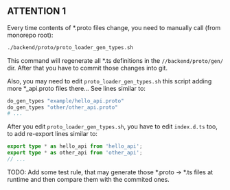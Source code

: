 ## ATTENTION 1

Every time contents of *.proto files change, you need to manually call (from monorepo root):
```zsh
./backend/proto/proto_loader_gen_types.sh
```
This command will regenerate all *.ts definitions in the `//backend/proto/gen/` dir. After that you have to
commit those changes into git.

Also, you may need to edit `proto_loader_gen_types.sh` this script adding more *_api.proto files there...
See lines similar to:
```bash
do_gen_types "example/hello_api.proto"
do_gen_types "other/other_api.proto"
# ...
```
After you edit `proto_loader_gen_types.sh`, you have to edit `index.d.ts` too, to add re-export lines similar to:
```ts
export type * as hello_api from 'hello_api';
export type * as other_api from 'other_api';
// ...
```

TODO: Add some test rule, that may generate those *.proto -> *.ts files at runtime and then compare them with
the commited ones.
